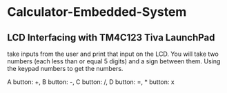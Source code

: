 # Calculator-Embedded-System
## LCD Interfacing with TM4C123 Tiva LaunchPad

take inputs from the user and print that input on the LCD. You will take two numbers (each less than or equal 5 digits) and a sign between them. 
Using the keypad numbers to get the numbers. 

A button: +, B button: -, C button: /, D button: =, * button: x
